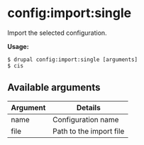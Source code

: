 # config:import:single
Import the selected configuration.

**Usage:**
```
$ drupal config:import:single [arguments] 
$ cis  
```

## Available arguments
Argument | Details
---------|-------------
name | Configuration name
file | Path to the import file
